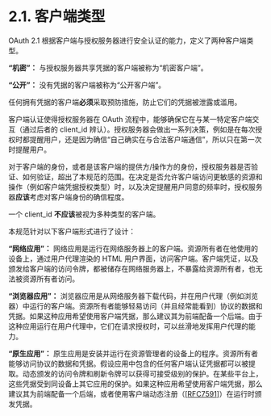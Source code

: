 # 2.1. 客户端类型

OAuth 2.1 根据客户端与授权服务器进行安全认证的能力，定义了两种客户端类型。

**“机密”：** 与授权服务器共享凭据的客户端被称为“机密客户端”。

**“公开”：** 没有凭据的客户端被称为“公开客户端”。

任何拥有凭据的客户端**必须**采取预防措施，防止它们的凭据被泄露或滥用。

客户端认证使得授权服务器在 OAuth 流程中，能够确保它在与某一特定客户端交互（通过后者的 client_id 辨认）。授权服务器会做出一系列决策，例如是在每次授权时都提醒用户，还是因为确信“自己确实在与合法客户端通信”，所以只在第一次时提醒用户。

对于客户端的身份，或者是该客户端的提供方/操作方的身份，授权服务器是否验证、如何验证，超出了本规范的范围。在决定是否允许客户端访问更敏感的资源和操作（例如客户端凭据授权类型）时，以及决定提醒用户同意的频率时，授权服务器**应该**考虑对客户端身份的确信程度。

一个 client_id **不应该**被视为多种类型的客户端。

本规范针对以下客户端形式进行了设计：

**“网络应用”：** 网络应用是运行在网络服务器上的客户端。资源所有者在他使用的设备上，通过用户代理渲染的 HTML 用户界面，访问客户端。客户端凭证，以及颁发给客户端的访问令牌，都被储存在网络服务器上，不暴露给资源所有者，也无法被资源所有者访问。

**“浏览器应用”：** 浏览器应用是从网络服务器下载代码，并在用户代理（例如浏览器）中运行的客户端。资源所有者能够轻易访问（并且经常能看到）协议的数据和凭据。如果这种应用希望使用客户端凭据，那么建议其为前端配备一个后端。由于这种应用运行在用户代理中，它们在请求授权时，可以丝滑地发挥用户代理的能力。

**“原生应用”：** 原生应用是安装并运行在资源管理者的设备上的程序。资源所有者能够访问协议的数据和凭据。假设应用中包含的任何客户端认证凭据都可以被提取。动态颁发的访问令牌和刷新令牌可以获得可接受级别的保护。在某些平台上，这些凭据受到同设备上其它应用的保护。如果这种应用希望使用客户端凭据，那么建议其为前端配备一个后端，或者使用客户端动态注册（[[RFC7591](https://www.rfc-editor.org/info/rfc7591)]）在运行时颁发凭据。

